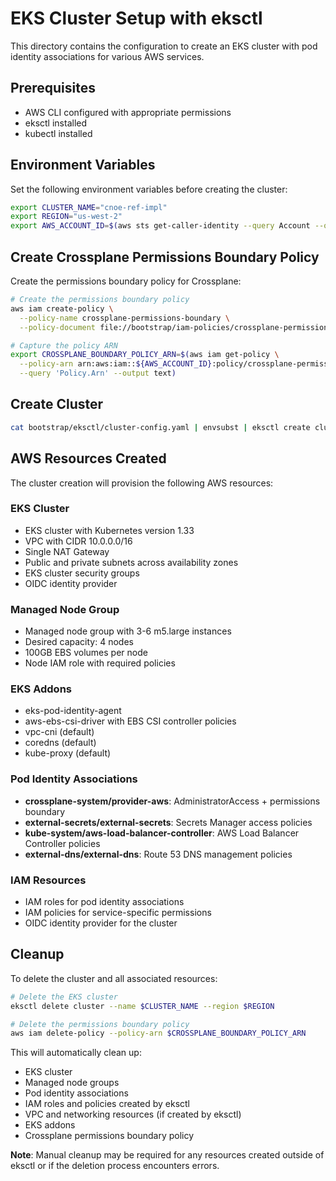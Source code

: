 # EKS Cluster Setup with eksctl

This directory contains the configuration to create an EKS cluster with pod identity associations for various AWS services.

## Prerequisites

- AWS CLI configured with appropriate permissions
- eksctl installed
- kubectl installed

## Environment Variables

Set the following environment variables before creating the cluster:

```bash
export CLUSTER_NAME="cnoe-ref-impl"
export REGION="us-west-2"
export AWS_ACCOUNT_ID=$(aws sts get-caller-identity --query Account --output text)
```

## Create Crossplane Permissions Boundary Policy

Create the permissions boundary policy for Crossplane:

```bash
# Create the permissions boundary policy
aws iam create-policy \
  --policy-name crossplane-permissions-boundary \
  --policy-document file://bootstrap/iam-policies/crossplane-permissions-boundry.json

# Capture the policy ARN
export CROSSPLANE_BOUNDARY_POLICY_ARN=$(aws iam get-policy \
  --policy-arn arn:aws:iam::${AWS_ACCOUNT_ID}:policy/crossplane-permissions-boundary \
  --query 'Policy.Arn' --output text)
```

## Create Cluster 

```bash
cat bootstrap/eksctl/cluster-config.yaml | envsubst | eksctl create cluster -f -
```
## AWS Resources Created

The cluster creation will provision the following AWS resources:

### EKS Cluster
- EKS cluster with Kubernetes version 1.33
- VPC with CIDR 10.0.0.0/16
- Single NAT Gateway
- Public and private subnets across availability zones
- EKS cluster security groups
- OIDC identity provider

### Managed Node Group
- Managed node group with 3-6 m5.large instances
- Desired capacity: 4 nodes
- 100GB EBS volumes per node
- Node IAM role with required policies

### EKS Addons
- eks-pod-identity-agent
- aws-ebs-csi-driver with EBS CSI controller policies
- vpc-cni (default)
- coredns (default)
- kube-proxy (default)

### Pod Identity Associations
- **crossplane-system/provider-aws**: AdministratorAccess + permissions boundary
- **external-secrets/external-secrets**: Secrets Manager access policies
- **kube-system/aws-load-balancer-controller**: AWS Load Balancer Controller policies
- **external-dns/external-dns**: Route 53 DNS management policies

### IAM Resources
- IAM roles for pod identity associations
- IAM policies for service-specific permissions
- OIDC identity provider for the cluster

## Cleanup

To delete the cluster and all associated resources:

```bash
# Delete the EKS cluster
eksctl delete cluster --name $CLUSTER_NAME --region $REGION

# Delete the permissions boundary policy
aws iam delete-policy --policy-arn $CROSSPLANE_BOUNDARY_POLICY_ARN
```

This will automatically clean up:
- EKS cluster
- Managed node groups
- Pod identity associations
- IAM roles and policies created by eksctl
- VPC and networking resources (if created by eksctl)
- EKS addons
- Crossplane permissions boundary policy

**Note**: Manual cleanup may be required for any resources created outside of eksctl or if the deletion process encounters errors.